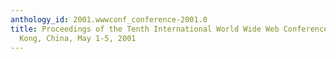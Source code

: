 ```yaml
---
anthology_id: 2001.wwwconf_conference-2001.0
title: Proceedings of the Tenth International World Wide Web Conference, WWW 10, Hong
  Kong, China, May 1-5, 2001
---
```

